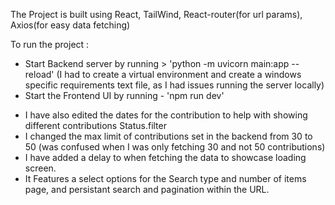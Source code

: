 The Project is built using React, TailWind, React-router(for url params), Axios(for easy data fetching)

To run the project :
- Start Backend server by running > 'python -m uvicorn main:app --reload' (I had to create a virtual environment and create a windows specific requirements text file, as I had issues running the server locally)
- Start the Frontend UI by running - 'npm run dev'


+ I have also edited the dates for the contribution to help with showing different contributions Status.filter
+ I changed the max limit of contributions set in the backend from 30 to 50 (was confused when I was only fetching 30 and not 50 contributions)
+ I have added a delay to when fetching the data to showcase loading screen.
+ It Features a select options for the Search type and number of items page, and persistant search and pagination within the URL.